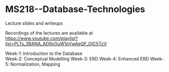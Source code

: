 # MS218--Database-Technologies

Lecture slides and writeups

Recordings of the lectures are available at https://www.youtube.com/playlist?list=PLTs_3BANA_AD9zGuW1pVwAeQF_OlC5TzV

Week-1: Introduction to the Database <br>
Week-2: Conceptual Modelling
Week-3: ERD
Week-4: Enhanced ERD
Week-5: Normalization, Mapping
